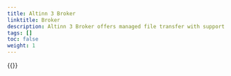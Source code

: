 ```yaml
---
title: Altinn 3 Broker
linktitle: Broker
description: Altinn 3 Broker offers managed file transfer with support for large files and advanced features for information security, status monitoring and quality of service.
tags: []
toc: false
weight: 1
---
```


{{<children />}}
